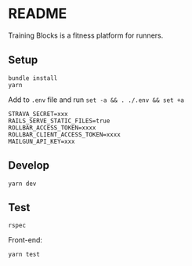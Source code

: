 # README

Training Blocks is a fitness platform for runners.

## Setup

```
bundle install
yarn
```

Add to `.env` file and run `set -a && . ./.env && set +a`
```
STRAVA_SECRET=xxx
RAILS_SERVE_STATIC_FILES=true
ROLLBAR_ACCESS_TOKEN=xxxx
ROLLBAR_CLIENT_ACCESS_TOKEN=xxxx
MAILGUN_API_KEY=xxx
```

## Develop

```
yarn dev
```

## Test

```
rspec
```

Front-end:
```
yarn test
```
